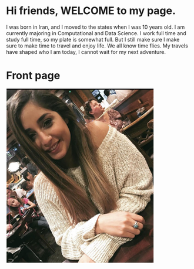 <meta charset="utf-8">
<body>
<h1>Hi friends, WELCOME to my page. </h1> 
</h4>I was born in Iran, and I moved to the states when I was 10 years old. I am currently majoring in Computational and Data Science. 
I work full time and study full time, so my plate is somewhat full. But I still make sure I make sure to make time to travel and enjoy life. We all know time flies. 
My travels have shaped who I am today, I cannot wait for my next adventure. </h4>

</body>
</html>

  <body>
    <div class="wrapper">
       <h1>Front page</h1>
       <img src="Venous picture.PNG"alt="">
    </div>
  </body>
</html>
